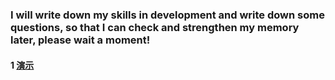 

### I will write down my skills in development and write down some questions, so that I can check and strengthen my memory later, please wait a moment!



#### 1 [演示](https://zhangshufly.github.io/)<br />  
